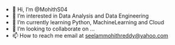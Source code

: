 - 👋 Hi, I’m @MohithS04
- 👀 I’m interested in Data Analysis and Data Engineering
- 🌱 I’m currently learning Python, MachineLearning and Cloud
- 💞️ I’m looking to collaborate on ...
- 📫 How to reach me email at seelammohithreddy@yahoo.com

<!---
MohithS04/MohithS04 is a ✨ special ✨ repository because its `README.md` (this file) appears on your GitHub profile.
You can click the Preview link to take a look at your changes.
--->
